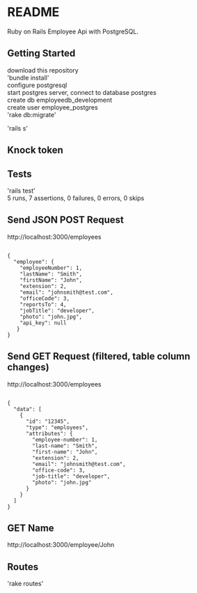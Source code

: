 # README  
   
Ruby on Rails Employee Api with PostgreSQL.   
  
## Getting Started  
  
download this repository  
'bundle install'   
configure postgresql  
start postgres server, connect to database postgres  
create db employeedb_development  
create user employee_postgres  
'rake db:migrate'  

'rails s'  
  
## Knock token  

  
## Tests  
  
'rails test'  
5 runs, 7 assertions, 0 failures, 0 errors, 0 skips  
  
## Send JSON POST Request  
  
http://localhost:3000/employees
<pre><code>
{  
  "employee": {  
    "employeeNumber": 1,  
    "lastName": "Smith",  
    "firstName": "John",  
    "extension": 2,  
    "email": "johnsmith@test.com",  
    "officeCode": 3,  
    "reportsTo": 4,  
    "jobTitle": "developer",  
    "photo": "john.jpg",  
    "api_key": null  
   }  
}  
</code></pre>
## Send GET Request (filtered, table column changes)
  
http://localhost:3000/employees
<pre><code>
{  
  "data": [  
    {  
      "id": "12345",  
      "type": "employees",  
      "attributes": {  
        "employee-number": 1,  
        "last-name": "Smith",  
        "first-name": "John",  
        "extension": 2,  
        "email": "johnsmith@test.com",  
        "office-code": 3,  
        "job-title": "developer",  
        "photo": "john.jpg"  
      }  
    }  
  ]  
}  
</code></pre>
## GET Name  
  
http://localhost:3000/employee/John  
  
## Routes  
  
'rake routes'